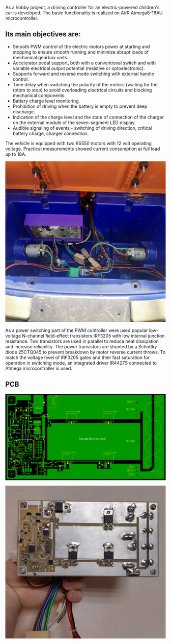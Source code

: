 As a hobby project, a driving controller for an electric-powered children's car is developed. The basic functionality is realized on AVR Atmega8-16AU microcontroller.

## Its main objectives are:
- Smooth PWM control of the electric motors power at starting and stopping to ensure smooth running and minimize abrupt loads of mechanical gearbox units.
- Accelerator pedal support, both with a conventional switch and with variable electrical output potential (resistive or optoelectronic).
- Supports forward and reverse mode switching with external handle control.
- Time delay when switching the polarity of the motors (waiting for the rotors to stop) to avoid overloading electrical circuits and blocking mechanical components.
- Battery charge level monitoring.
- Prohibition of driving when the battery is empty to prevent deep discharge.
- Indication of the charge level and the state of connection of the charger on the external module of the seven-segment LED display.
- Audible signaling of events - switching of driving direction, critical battery charge, charger connection.


The vehicle is equipped with two RS550 motors with 12 volt operating voltage. Practical measurements showed current consumption at full load up to 18A. 

![pcb1](/picture-02.jpg)

As a power switching part of the PWM controller were used popular low-voltage N-channel field-effect transistors IRF3205 with low internal junction resistance. 
Two transistors are used in parallel to reduce heat dissipation and increase reliability. The power transistors are shunted by a Schottky diode 25CTQ045 to prevent breakdown by motor reverse current throws. 
To match the voltage level of IRF3205 gates and their fast saturation for operation in switching mode, an integrated driver IR4427S connected to Atmega microcontroller is used. 

## PCB

![pcb1](/controller-PCB.gif)

![pcb2](/picture-01.jpg)
